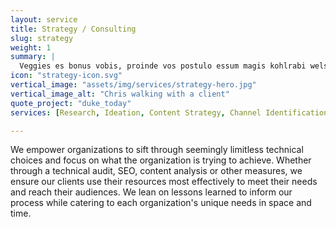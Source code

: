 ```yaml
---
layout: service
title: Strategy / Consulting
slug: strategy
weight: 1
summary: |
  Veggies es bonus vobis, proinde vos postulo essum magis kohlrabi welsh onion daikon amaranth tatsoi tomatillo melon azuki bean garlic.
icon: "strategy-icon.svg"
vertical_image: "assets/img/services/strategy-hero.jpg"
vertical_image_alt: "Chris walking with a client"
quote_project: "duke_today"
services: [Research, Ideation, Content Strategy, Channel Identification, User Journey Mapping, Competitive Analysis, Campaign Planning]

---
```


We empower organizations to sift through seemingly limitless technical choices and focus on what the organization is trying to achieve. Whether through a technical audit, SEO, content analysis or other measures, we ensure our clients use their resources most effectively to meet their needs and reach their audiences. We lean on lessons learned to inform our process while catering to each organization's unique needs in space and time.